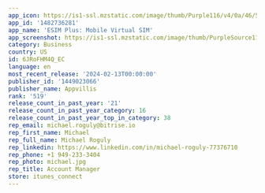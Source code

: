 ```yaml
---
app_icon: https://is1-ssl.mzstatic.com/image/thumb/Purple116/v4/0a/46/5b/0a465be9-62f2-6152-c31d-6180abf4deef/AppIcon-0-1x_U007epad-0-0-0-85-220-0.png/1024x1024bb.png
app_id: '1482736281'
app_name: 'ESIM Plus: Mobile Virtual SIM'
app_screenshot: https://is1-ssl.mzstatic.com/image/thumb/PurpleSource116/v4/17/29/dd/1729dd7f-839d-e6c3-ba78-2d06efcf8d4c/1bc82fe7-2aaa-4da5-bf7c-760e285b746e_1.jpg/1284x2778bb.png
category: Business
country: US
id: 6JRoFHM4Q_EC
language: en
most_recent_release: '2024-02-13T00:00:00'
publisher_id: '1449023066'
publisher_name: Appvillis
rank: '519'
release_count_in_past_year: '21'
release_count_in_past_year_category: 16
release_count_in_past_year_top_in_category: 38
rep_email: michael.roguly@bitrise.io
rep_first_name: Michael
rep_full_name: Michael Roguly
rep_linkedin: https://www.linkedin.com/in/michael-roguly-77376710
rep_phone: +1 949-233-3404
rep_photo: michael.jpg
rep_title: Account Manager
store: itunes_connect
---
```

